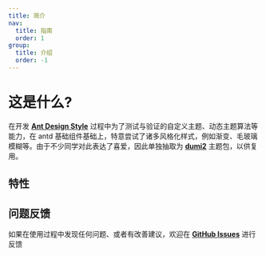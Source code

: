 ```yaml
---
title: 简介
nav:
  title: 指南
  order: 1
group:
  title: 介绍
  order: -1
---
```


# 这是什么?

在开发 [**Ant Design Style**](https://github.com/ant-design/antd-style) 过程中为了测试与验证的自定义主题、动态主题算法等能力，在 antd 基础组件基础上，特意尝试了诸多风格化样式，例如渐变、毛玻璃模糊等。由于不少同学对此表达了喜爱，因此单独抽取为 [**dumi2**](https://github.com/umijs/dumi) 主题包，以供复用。

## 特性

<Features></Features>

## 问题反馈

如果在使用过程中发现任何问题、或者有改善建议，欢迎在 [**GitHub Issues**](https://github.com/arvinxx/dumi-theme-antd-style/issues) 进行反馈
